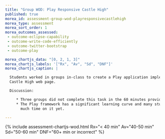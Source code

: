 ```yaml
---
title: "Group WOD: Play Responsive Castle High"
published: true
morea_id: assessment-group-wod-playresponsivecastlehigh
morea_type: assessment
morea_sort_order: 1
morea_outcomes_assessed:
 - outcome-eclipse-capability
 - outcome-write-code-efficiently 
 - outcome-twitter-bootstrap
 - outcome-play

morea_chartjs_data: "[0, 2, 1, 3]"
morea_chartjs_labels: '["Rx", "Av", "Sd", "DNF"]'
morea_chartjs_caption: |

  Students worked in groups in-class to create a Play application implementing a responsive version of a
  Castle High web page. 

  Discussion:

     * Three groups did not complete this task in the 60 minutes provided.
     * The Play framework has a significant learning curve and many students did not appear to have spent
       much time on it yet. 

---
```


{%  include assessment-chartjs-wod.html Rx="< 40 min" Av="40-50 min" Sd="50-60 min" DNF="60+ min or incorrect"  %}


